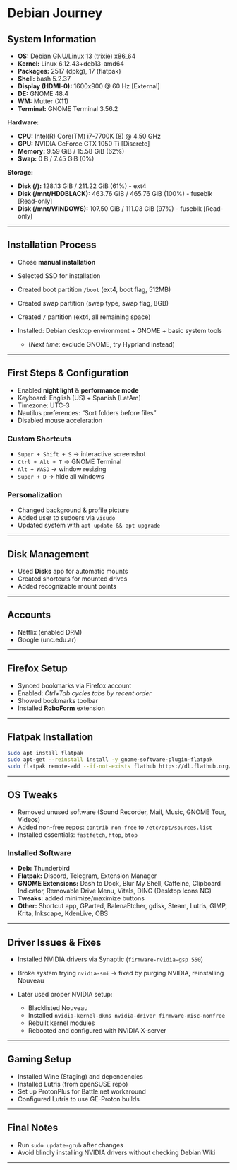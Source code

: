 # Debian Journey

## System Information

* **OS:** Debian GNU/Linux 13 (trixie) x86\_64
* **Kernel:** Linux 6.12.43+deb13-amd64
* **Packages:** 2517 (dpkg), 17 (flatpak)
* **Shell:** bash 5.2.37
* **Display (HDMI-0):** 1600x900 @ 60 Hz \[External]
* **DE:** GNOME 48.4
* **WM:** Mutter (X11)
* **Terminal:** GNOME Terminal 3.56.2

**Hardware:**

* **CPU:** Intel(R) Core(TM) i7-7700K (8) @ 4.50 GHz
* **GPU:** NVIDIA GeForce GTX 1050 Ti \[Discrete]
* **Memory:** 9.59 GiB / 15.58 GiB (62%)
* **Swap:** 0 B / 7.45 GiB (0%)

**Storage:**

* **Disk (/):** 128.13 GiB / 211.22 GiB (61%) - ext4
* **Disk (/mnt/HDDBLACK):** 463.76 GiB / 465.76 GiB (100%) - fuseblk \[Read-only]
* **Disk (/mnt/WINDOWS):** 107.50 GiB / 111.03 GiB (97%) - fuseblk \[Read-only]

---

## Installation Process

* Chose **manual installation**
* Selected SSD for installation
* Created boot partition `/boot` (ext4, boot flag, 512MB)
* Created swap partition (swap type, swap flag, 8GB)
* Created `/` partition (ext4, all remaining space)
* Installed: Debian desktop environment + GNOME + basic system tools

  * (*Next time*: exclude GNOME, try Hyprland instead)

---

## First Steps & Configuration

* Enabled **night light** & **performance mode**
* Keyboard: English (US) + Spanish (LatAm)
* Timezone: UTC-3
* Nautilus preferences: “Sort folders before files”
* Disabled mouse acceleration

### Custom Shortcuts

* `Super + Shift + S` → interactive screenshot
* `Ctrl + Alt + T` → GNOME Terminal
* `Alt + WASD` → window resizing
* `Super + D` → hide all windows

### Personalization

* Changed background & profile picture
* Added user to sudoers via `visudo`
* Updated system with `apt update && apt upgrade`

---

## Disk Management

* Used **Disks** app for automatic mounts
* Created shortcuts for mounted drives
* Added recognizable mount points

---

## Accounts

* Netflix (enabled DRM)
* Google (unc.edu.ar)

---

## Firefox Setup

* Synced bookmarks via Firefox account
* Enabled: *Ctrl+Tab cycles tabs by recent order*
* Showed bookmarks toolbar
* Installed **RoboForm** extension

---

## Flatpak Installation

```bash
sudo apt install flatpak
sudo apt-get --reinstall install -y gnome-software-plugin-flatpak
sudo flatpak remote-add --if-not-exists flathub https://dl.flathub.org/repo/flathub.flatpakrepo
```

---

## OS Tweaks

* Removed unused software (Sound Recorder, Mail, Music, GNOME Tour, Videos)
* Added non-free repos: `contrib non-free` to `/etc/apt/sources.list`
* Installed essentials: `fastfetch`, `htop`, `btop`

### Installed Software

* **Deb:** Thunderbird
* **Flatpak:** Discord, Telegram, Extension Manager
* **GNOME Extensions:** Dash to Dock, Blur My Shell, Caffeine, Clipboard Indicator, Removable Drive Menu, Vitals, DING (Desktop Icons NG)
* **Tweaks:** added minimize/maximize buttons
* **Other:** Shortcut app, GParted, BalenaEtcher, gdisk, Steam, Lutris, GIMP, Krita, Inkscape, KdenLive, OBS

---

## Driver Issues & Fixes

* Installed NVIDIA drivers via Synaptic (`firmware-nvidia-gsp 550`)
* Broke system trying `nvidia-smi` → fixed by purging NVIDIA, reinstalling Nouveau
* Later used proper NVIDIA setup:

  * Blacklisted Nouveau
  * Installed `nvidia-kernel-dkms nvidia-driver firmware-misc-nonfree`
  * Rebuilt kernel modules
  * Rebooted and configured with NVIDIA X-server

---

## Gaming Setup

* Installed Wine (Staging) and dependencies
* Installed Lutris (from openSUSE repo)
* Set up ProtonPlus for Battle.net workaround
* Configured Lutris to use GE-Proton builds

---

## Final Notes

* Run `sudo update-grub` after changes
* Avoid blindly installing NVIDIA drivers without checking Debian Wiki

---
